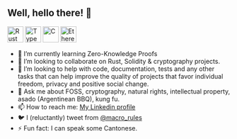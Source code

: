 ## Well, hello there! 👋

<a href="https://www.rust-lang.org/" target="_blank" rel="noreferrer"><img src="https://raw.githubusercontent.com/danielcranney/readme-generator/main/public/icons/skills/rust-colored.svg" width="36" height="36" alt="Rust" /></a>
<a href="https://www.typescriptlang.org/" target="_blank" rel="noreferrer"><img src="https://raw.githubusercontent.com/danielcranney/readme-generator/main/public/icons/skills/typescript-colored.svg" width="36" height="36" alt="TypeScript" /></a>
<a href="https://docs.microsoft.com/en-us/cpp/?view=msvc-170" target="_blank" rel="noreferrer"><img src="https://raw.githubusercontent.com/danielcranney/readme-generator/main/public/icons/skills/c-colored.svg" width="36" height="36" alt="C" /></a>
<a href="https://ethereum.org/en/" target="_blank" rel="noreferrer"><img src="https://raw.githubusercontent.com/danielcranney/readme-generator/main/public/icons/skills/ethereum-colored.svg" width="36" height="36" alt="Ethereum" /></a>

- 🌱 I’m currently learning Zero-Knowledge Proofs
- 👯 I’m looking to collaborate on Rust, Solidity & cryptography projects.
- 🤔 I’m looking to help with code, documentation, tests and any other tasks that can help improve the quality of projects that favor individual freedom, privacy and positive social change.
- 💬 Ask me about FOSS, cryptography, natural rights, intellectual property, asado (Argentinean BBQ), kung fu.
- 📫 How to reach me: [My Linkedin profile](https://www.linkedin.com/in/mgiagante/)
- 🐦 I (reluctantly) tweet from [@macro_rules](https://twitter.com/@macro_rules) 
- ⚡ Fun fact: I can speak some Cantonese.

<!--
**mgiagante/mgiagante** is a ✨ _special_ ✨ repository because its `README.md` (this file) appears on your GitHub profile.
-->
